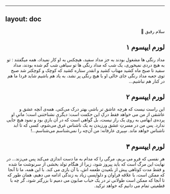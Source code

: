 <script setup>
import { useSidebar } from 'vitepress/theme'

const { hasSidebar } = useSidebar()
const { leftAside } = useSidebar(false)
</script>

<template>
  <div v-if="hasSidebar">Only show when sidebar exists</div>
</template>

---
layout: doc
---

<div dir="rtl">
 سلام رفیق 👋


لورم ایپسوم ۱
----
 مداد رنگی ها مشغول بودند به جز مداد سفید، هیچکس به او کار نمیداد، همه میگفتند : تو به هیچ دردی نمیخوری، یک شب که مداد رنگی ها تو سیاهی شب گم شده بودند، مداد سفید تا صبح ماه کشید مهتاب کشید و انقدر ستاره کشید که کوچک و کوچکتر شد صبح توی جعبه مداد رنگی جای خالی او با هیچ رنگی  پر نشد، به یاد هم باشیم شاید فردا ما هم در کنار هم نباشیم…


لورم ایپسوم ۲
----
این راست نیست که هرچه عاشق‌ تر باشی بهتر درک می‌کنی. همه‌ی آنچه عشق و عاشقی از من می‌ خواهد فقط درکِ این حکمت است: دیگری نشناختنی است؛ ماتیِ او پرده‌ی ابهامی به روی یک راز نیست، بل گواهی است که در آن بازیِ بود و نمود هیچ‌ جایی ندارد. پس من در مسرتِ عشق ورزیدن به یک ناشناس غرق می‌شوم، کسی که تا ابد ناشناس خواهد ماند. سِیری عارفانه: من آن‌چه را نمی‌شناسم می‌شناسم...!


لورم ایپسوم ۳
----
هر نفسی که فرو می‌ بریم، مرگی را که مدام به ما دست‌ اندازی می‌کند پس می‌زند... در نهایت این مرگ است که باید پیروز شود، زیرا از هنگام تولد بخشی از سرنوشت ما شده و فقط مدت کوتاهی پیش از بلعیدن طعمه اش، با آن بازی می کند. با این همه، ما تا آنجا که ممکن است، با علاقه فراوان و دلواپسی زیاد به زندگی ادامه می دهیم، همان‌ طور که تا آنجا که ممکن است طولانی‌ تر در یک حباب صابون می‌ دمیم تا بزرگتر شود، گر چه با قطعیتی تمام می‌ دانیم که خواهد ترکید.


</div>